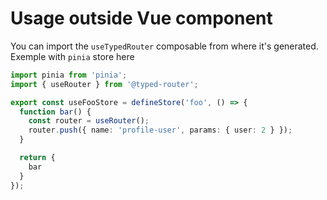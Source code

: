 # Usage outside Vue component

You can import the `useTypedRouter` composable from where it's generated.
Exemple with `pinia` store here

```ts
import pinia from 'pinia';
import { useRouter } from '@typed-router';

export const useFooStore = defineStore('foo', () => {
  function bar() {
    const router = useRouter();
    router.push({ name: 'profile-user', params: { user: 2 } });
  }

  return {
    bar
  }
});
```
